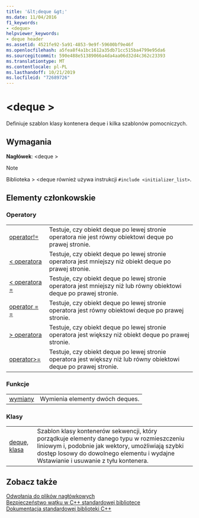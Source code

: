 ```yaml
---
title: '&lt;deque &gt;'
ms.date: 11/04/2016
f1_keywords:
- <deque>
helpviewer_keywords:
- deque header
ms.assetid: 4521fe92-5a91-4853-9e9f-59600bf9e46f
ms.openlocfilehash: a5fea8f4a1bc1612a35db71cc515ba4799e95da6
ms.sourcegitcommit: 590e488e51389066a4da4aa06d32d4c362c23393
ms.translationtype: MT
ms.contentlocale: pl-PL
ms.lasthandoff: 10/21/2019
ms.locfileid: "72689726"
---
```

# <a name="ltdequegt"></a>&lt;deque &gt;

Definiuje szablon klasy kontenera deque i kilka szablonów pomocniczych.

## <a name="requirements"></a>Wymagania

**Nagłówek**: \<deque >

> [!NOTE]
> Biblioteka > \<deque również używa instrukcji `#include <initializer_list>`.

## <a name="members"></a>Elementy członkowskie

### <a name="operators"></a>Operatory

|||
|-|-|
|[operator!=](../standard-library/deque-operators.md#op_neq)|Testuje, czy obiekt deque po lewej stronie operatora nie jest równy obiektowi deque po prawej stronie.|
|[< operatora](../standard-library/deque-operators.md#op_lt)|Testuje, czy obiekt deque po lewej stronie operatora jest mniejszy niż obiekt deque po prawej stronie.|
|[\< operatora =](../standard-library/deque-operators.md#op_gt_eq)|Testuje, czy obiekt deque po lewej stronie operatora jest mniejszy niż lub równy obiektowi deque po prawej stronie.|
|[operator = =](../standard-library/deque-operators.md#op_eq_eq)|Testuje, czy obiekt deque po lewej stronie operatora jest równy obiektowi deque po prawej stronie.|
|[> operatora](../standard-library/deque-operators.md#op_gt)|Testuje, czy obiekt deque po lewej stronie operatora jest większy niż obiekt deque po prawej stronie.|
|[operator>=](../standard-library/deque-operators.md#op_gt_eq)|Testuje, czy obiekt deque po lewej stronie operatora jest większy niż lub równy obiektowi deque po prawej stronie.|

### <a name="functions"></a>Funkcje

|||
|-|-|
|[wymiany](../standard-library/deque-functions.md#swap)|Wymienia elementy dwóch deques.|

### <a name="classes"></a>Klasy

|||
|-|-|
|[deque, klasa](../standard-library/deque-class.md)|Szablon klasy kontenerów sekwencji, który porządkuje elementy danego typu w rozmieszczeniu liniowym i, podobnie jak wektory, umożliwiają szybki dostęp losowy do dowolnego elementu i wydajne Wstawianie i usuwanie z tyłu kontenera.|

## <a name="see-also"></a>Zobacz także

[Odwołania do plików nagłówkowych](../standard-library/cpp-standard-library-header-files.md) \
[Bezpieczeństwo wątku w C++ standardowej bibliotece](../standard-library/thread-safety-in-the-cpp-standard-library.md) \
[Dokumentacja standardowej biblioteki C++](../standard-library/cpp-standard-library-reference.md)
